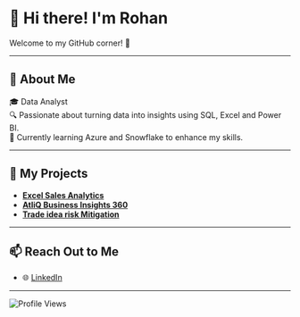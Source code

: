 # 👋 Hi there! I'm Rohan  
Welcome to my GitHub corner! 🌟  

---

## 📝 About Me  
🎓 Data Analyst  
🔍 Passionate about turning data into insights using SQL, Excel and Power BI.  
🌱 Currently learning Azure and Snowflake to enhance my skills.  

---

## 💼 My Projects  
- **[Excel Sales Analytics](https://github.com/rohankakade1096/Excel-Sales-Analytics)** 
- **[AtliQ Business Insights 360](https://github.com/rohankakade1096/Business-Insights-360)**  
- **[Trade idea risk Mitigation](https://github.com/rohankakade1096/trade-idea-risk-mitigation)**  

---

## 📫 Reach Out to Me  
- 🌐 [LinkedIn](https://www.linkedin.com/in/rohan-kakade/)  

---

![Profile Views](https://komarev.com/ghpvc/?username=rohankakade1096&color=blue)
